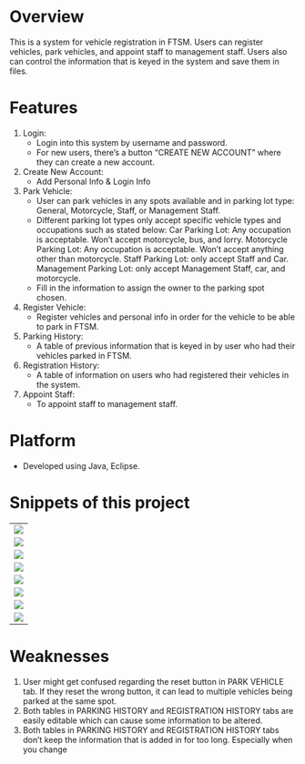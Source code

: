 # Overview
This is a system for vehicle registration in FTSM. Users can register vehicles, park vehicles, and appoint staff to management staff. Users also can control the information that is keyed in the system and save them in files.

# Features
1. Login:
   - Login into this system by username and password.
   - For new users, there’s a button “CREATE NEW ACCOUNT” where they can create a new account.
2. Create New Account:
   - Add Personal Info & Login Info
3. Park Vehicle:
   - User can park vehicles in any spots available and in parking lot type: General, Motorcycle, Staff, or Management Staff.
   - Different parking lot types only accept specific vehicle types and occupations such as stated below:
       Car Parking Lot: Any occupation is acceptable. Won’t accept motorcycle, bus, and lorry.
       Motorcycle Parking Lot: Any occupation is acceptable. Won’t accept anything other than motorcycle.
       Staff Parking Lot: only accept Staff and Car.
       Management Parking Lot: only accept Management Staff, car, and motorcycle.
   - Fill in the information to assign the owner to the parking spot chosen.
4. Register Vehicle:
   - Register vehicles and personal info in order for the vehicle to be able to park in FTSM.
5. Parking History:
   - A table of previous information that is keyed in by user who had their vehicles parked in FTSM.
6. Registration History:
   - A table of information on users who had registered their vehicles in the system.
7. Appoint Staff:
   - To appoint staff to management staff.

# Platform
- Developed using Java, Eclipse.

# Snippets of this project

<table>
     <tr>
         <td><img src="Screenshots/Login.png"></td>
     </tr>
      <tr>
         <td><img src="Screenshots/CreateNewAcc.png"></td>
      </tr>
      <tr>
         <td><img src="Screenshots/ParkVehicle.png"></td>
      </tr>
      <tr>
         <td><img src="Screenshots/RegisterVehicle.png"></td>
      </tr>
      <tr>
         <td><img src="Screenshots/ParkingHistory.png"></td>
      </tr>
      <tr>
         <td><img src="Screenshots/ParkingHistory.png"></td>
      </tr> 
      <tr>
         <td><img src="Screenshots/RegistrationHistory.png"></td>
      </tr>
      <tr>
         <td><img src="Screenshots/AppointStaff.png"></td>
      </tr>
</table>

# Weaknesses
1. User might get confused regarding the reset button in PARK VEHICLE tab. If they reset the wrong button, it can lead to multiple vehicles being parked at the same spot. 
2. Both tables in PARKING HISTORY and REGISTRATION HISTORY tabs are easily editable which can cause some information to be altered.
3. Both tables in PARKING HISTORY and REGISTRATION HISTORY tabs don’t keep the information that is added in for too long. Especially when you change 
